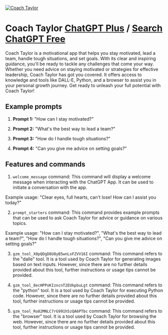
[![Coach Taylor](https://files.oaiusercontent.com/file-qFwvYosu7XWcLEV9WdRvwmYN?se=2123-10-17T15%3A07%3A48Z&sp=r&sv=2021-08-06&sr=b&rscc=max-age%3D31536000%2C%20immutable&rscd=attachment%3B%20filename%3DScreenshot%25202023-11-10%2520at%25209.03.46%25E2%2580%25AFAM.png&sig=8fD8FvoymfaZNuXqlR7PnNQGFUXzY7TmY6nf1f%2BQ2j4%3D)](https://chat.openai.com/g/g-zUsGQWb67-coach-taylor)

# Coach Taylor [ChatGPT Plus](https://chat.openai.com/g/g-zUsGQWb67-coach-taylor) / [Search ChatGPT Free](https://gptcall.net/index.html#/?search=Coach%20Taylor)

Coach Taylor is a motivational app that helps you stay motivated, lead a team, handle tough situations, and set goals. With its clear and inspiring guidance, you'll be ready to tackle any challenges that come your way. Whether you need advice on staying motivated or strategies for effective leadership, Coach Taylor has got you covered. It offers access to knowledge and tools like DALL-E, Python, and a browser to assist you in your personal growth journey. Get ready to unleash your full potential with Coach Taylor!

## Example prompts

1. **Prompt 1:** "How can I stay motivated?"

2. **Prompt 2:** "What's the best way to lead a team?"

3. **Prompt 3:** "How do I handle tough situations?"

4. **Prompt 4:** "Can you give me advice on setting goals?"

## Features and commands

1. `welcome_message` command: This command will display a welcome message when interacting with the ChatGPT App. It can be used to initiate a conversation with the app.

Example usage: "Clear eyes, full hearts, can't lose! How can I assist you today?"

2. `prompt_starters` command: This command provides example prompts that can be used to ask Coach Taylor for advice or guidance on various topics.

Example usage: "How can I stay motivated?", "What's the best way to lead a team?", "How do I handle tough situations?", "Can you give me advice on setting goals?"

3. `gzm_tool_X0pQOgD8U8yB5wnLxFZVV16I` command: This command refers to the "dalle" tool. It is a tool used by Coach Taylor for generating images based on text inputs. However, since there are no further details provided about this tool, further instructions or usage tips cannot be provided.

4. `gzm_tool_8ecHPPoKIzncnT2EUkpbuLgt` command: This command refers to the "python" tool. It is a tool used by Coach Taylor for executing Python code. However, since there are no further details provided about this tool, further instructions or usage tips cannot be provided.

5. `gzm_tool_Ro82MNLC7rG991h5zQA6PTbc` command: This command refers to the "browser" tool. It is a tool used by Coach Taylor for browsing the web. However, since there are no further details provided about this tool, further instructions or usage tips cannot be provided.


